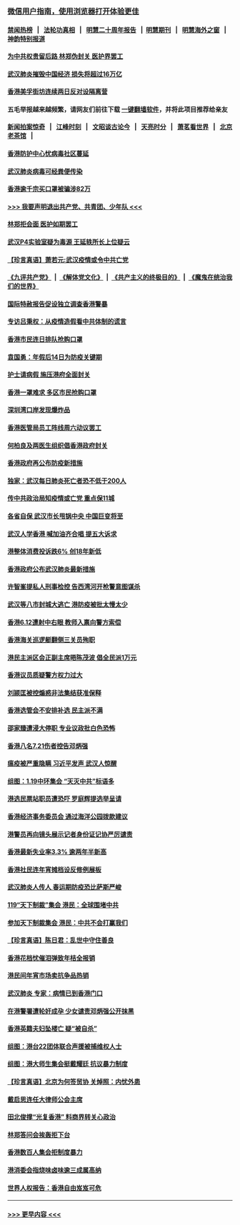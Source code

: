 ### [微信用户指南，使用浏览器打开体验更佳](https://github.com/gfw-breaker/banned-news1/blob/master/indexes/wechat-guide.md?t=0)
#### [禁闻热榜](热点新闻.md?t=0)  &nbsp;&nbsp;|&nbsp;&nbsp; [法轮功真相](https://github.com/gfw-breaker/truth/blob/master/README.md?t=0) &nbsp;&nbsp;|&nbsp;&nbsp; [明慧二十周年报告](https://github.com/gfw-breaker/mh-reports/blob/master/README.md?t=0) &nbsp;&nbsp;|&nbsp;&nbsp;[明慧期刊](https://github.com/gfw-breaker/mh-qikan) &nbsp;&nbsp;|&nbsp;&nbsp; [明慧海外之窗](https://github.com/gfw-breaker/mh-news/blob/master/README.md?t=0) &nbsp;&nbsp;|&nbsp;&nbsp; [神韵特别报道](https://github.com/gfw-breaker/mh-news/blob/master/shenyun.md?t=0)
#### [为中共权贵留后路 林郑伪封关 医护界罢工](../pages/nsc415/n11842359.md?t=02040733) 
#### [武汉肺炎摧毁中国经济 损失将超过16万亿](../pages/nsc415/n11839723.md?t=02040733) 
#### [香港美孚街坊连续两日反对设隔离营](../pages/nsc415/n11839962.md?t=02040733) 
#### 五毛举报越来越频繁，请网友们前往下载 [一键翻墙软件](https://github.com/gfw-breaker/ssr-accounts)，并将此项目推荐给亲友
#### [新闻拍案惊奇](https://github.com/gfw-breaker/banned-news1/blob/master/pages/link4.md) &nbsp;&nbsp;|&nbsp;&nbsp; [江峰时刻](https://github.com/gfw-breaker/banned-news1/blob/master/pages/link4.md) &nbsp;&nbsp;|&nbsp;&nbsp; [文昭谈古论今](https://github.com/gfw-breaker/banned-news1/blob/master/pages/link4.md) &nbsp;&nbsp;|&nbsp;&nbsp; [天亮时分](https://github.com/gfw-breaker/banned-news1/blob/master/pages/link4.md) &nbsp;&nbsp;|&nbsp;&nbsp; [萧茗看世界](https://github.com/gfw-breaker/banned-news1/blob/master/pages/link4.md) &nbsp;&nbsp;|&nbsp;&nbsp; [北京老茶馆](https://github.com/gfw-breaker/banned-news1/blob/master/pages/link4.md) &nbsp;&nbsp;|&nbsp;&nbsp; 
#### [香港防护中心忧病毒社区蔓延](../pages/nsc415/n11839933.md?t=02040733) 
#### [武汉肺炎病毒可经粪便传染](../pages/nsc415/n11839939.md?t=02040733) 
#### [香港逾千宗买口罩被骗涉82万](../pages/nsc415/n11839914.md?t=02040733) 
#### [>>> 我要声明退出共产党、共青团、少年队 <<<](https://github.com/begood0513/goodnews/blob/master/quit/letter.md) 
#### [林郑拒会面 医护如期罢工](../pages/nsc415/n11839892.md?t=02040733) 
#### [武汉P4实验室疑为毒源 王延轶所长上位疑云](../pages/nsc415/n11835543.md?t=02040733) 
#### [【珍言真语】萧若元:武汉疫情或令中共亡党](../pages/nsc415/n11829394.md?t=02040733) 
#### [《九评共产党》](https://github.com/begood0513/9ping.md/blob/master/README.md) &nbsp;|&nbsp; [《解体党文化》](../../../../jtdwh.md/blob/master/README.md)  &nbsp;|&nbsp; [《共产主义的终极目的》](../../../../gczydzjmd.md/blob/master/README.md) &nbsp;|&nbsp; [《魔鬼在统治我们的世界》](../../../../mgztzwmdsj.md/blob/master/README.md) 
#### [国际特赦报告促设独立调查香港警暴](../pages/nsc415/n11833845.md?t=02040733) 
#### [专访吕秉权：从疫情造假看中共体制的谎言](../pages/nsc415/n11833813.md?t=02040733) 
#### [香港市民连日排队抢购口罩](../pages/nsc415/n11833794.md?t=02040733) 
#### [袁国勇：年假后14日为防疫关键期](../pages/nsc415/n11831088.md?t=02040733) 
#### [护士请病假 施压港府全面封关](../pages/nsc415/n11831030.md?t=02040733) 
#### [香港一罩难求 多区市民抢购口罩](../pages/nsc415/n11831002.md?t=02040733) 
#### [深圳湾口岸发现爆炸品](../pages/nsc415/n11828802.md?t=02040733) 
#### [香港医管局员工阵线周六动议罢工](../pages/nsc415/n11828762.md?t=02040733) 
#### [何柏良及两医生组织倡香港政府封关](../pages/nsc415/n11828749.md?t=02040733) 
#### [香港政府再公布防疫新措施](../pages/nsc415/n11828716.md?t=02040733) 
#### [独家：武汉每日肺炎死亡者恐不低于200人](../pages/nsc415/n11828240.md?t=02040733) 
#### [传中共政治局知疫情或亡党 重点保11城](../pages/nsc415/n11828145.md?t=02040733) 
#### [各省自保 武汉市长甩锅中央 中国巨变将至](../pages/nsc415/n11828021.md?t=02040733) 
#### [武汉人学香港 喊加油齐合唱 提五大诉求](../pages/nsc415/n11827046.md?t=02040733) 
#### [港整体消费投诉跌6% 创18年新低](../pages/nsc415/n11817280.md?t=02040733) 
#### [香港政府公布武汉肺炎最新措施](../pages/nsc415/n11817152.md?t=02040733) 
#### [许智峯提私人刑事检控 告西湾河开枪警意图谋杀](../pages/nsc415/n11817132.md?t=02040733) 
#### [武汉等八市封城大逃亡 港防疫被批太慢太少](../pages/nsc415/n11817058.md?t=02040733) 
#### [香港6.12遭射中右眼 教师入禀向警方索偿](../pages/nsc415/n11814678.md?t=02040733) 
#### [香港海关巡逻艇翻侧三关员殉职](../pages/nsc415/n11814604.md?t=02040733) 
#### [港民主派区会正副主席晤陈茂波 倡全民派1万元](../pages/nsc415/n11814582.md?t=02040733) 
#### [香港议员质疑警方权力过大](../pages/nsc415/n11814560.md?t=02040733) 
#### [刘颕匡被控煽惑非法集结获准保释](../pages/nsc415/n11811727.md?t=02040733) 
#### [香港选管会不安排补选 民主派不满](../pages/nsc415/n11811691.md?t=02040733) 
#### [邵家臻遭浸大停职 专业议政批白色恐怖](../pages/nsc415/n11811670.md?t=02040733) 
#### [香港八名7.21伤者控告邓炳强](../pages/nsc415/n11811623.md?t=02040733) 
#### [瘟疫被严重隐瞒 习近平发声 武汉人惊醒](../pages/nsc415/n11811186.md?t=02040733) 
#### [组图：1.19中环集会 “天灭中共”标语多](../pages/nsc415/n11809514.md?t=02040733) 
#### [港选民票站职员遭恐吓 罗庭辉提选举呈请](../pages/nsc415/n11808914.md?t=02040733) 
#### [香港经济事务委员会 通过海洋公园拨款建议](../pages/nsc415/n11808906.md?t=02040733) 
#### [港警员再向镜头展示记者身份证记协严厉谴责](../pages/nsc415/n11808888.md?t=02040733) 
#### [香港最新失业率3.3% 逾两年半新高](../pages/nsc415/n11808887.md?t=02040733) 
#### [香港社民连年宵摊档设反修例展板](../pages/nsc415/n11808857.md?t=02040733) 
#### [武汉肺炎人传人 春运期防疫恐比萨斯严峻](../pages/nsc415/n11808739.md?t=02040733) 
#### [119“天下制裁”集会 港民：全球围堵中共](../pages/nsc415/n11806318.md?t=02040733) 
#### [参加天下制裁集会 港民：中共不会打赢我们](../pages/nsc415/n11806596.md?t=02040733) 
#### [【珍言真语】陈日君：乱世中守住善良](../pages/nsc415/n11806247.md?t=02040733) 
#### [香港花档忧催泪弹致年桔全报销](../pages/nsc415/n11806130.md?t=02040733) 
#### [港民间年宵市场卖抗争品热销](../pages/nsc415/n11806073.md?t=02040733) 
#### [武汉肺炎 专家：病情已到香港门口](../pages/nsc415/n11806020.md?t=02040733) 
#### [在港警署遭轮奸成孕 少女谴责邓炳强公开抹黑](../pages/nsc415/n11805981.md?t=02040733) 
#### [香港英籍夫妇坠楼亡 疑“被自杀”](../pages/nsc415/n11805937.md?t=02040733) 
#### [组图：港台22团体联合声援被捕维权人士](../pages/nsc415/n11801834.md?t=02040733) 
#### [组图：港大师生集会挺戴耀廷 抗议暴力制度](../pages/nsc415/n11799298.md?t=02040733) 
#### [【珍言真语】北京为何签贸协 关焯照：内忧外患](../pages/nsc415/n11799790.md?t=02040733) 
#### [戴启思连任大律师公会主席](../pages/nsc415/n11799306.md?t=02040733) 
#### [田北俊撑“光复香港” 料商界转关心政治](../pages/nsc415/n11799287.md?t=02040733) 
#### [林郑答问会挨轰拒下台](../pages/nsc415/n11799261.md?t=02040733) 
#### [香港数百人集会拒制度暴力](../pages/nsc415/n11796941.md?t=02040733) 
#### [港消委会指烧味卤味逾三成属高纳](../pages/nsc415/n11796815.md?t=02040733) 
#### [世界人权报告：香港自由岌岌可危](../pages/nsc415/n11796873.md?t=02040733) 

----
#### [ >>> 更早内容 <<< ](../indexes/nsc415-earlier.md)
